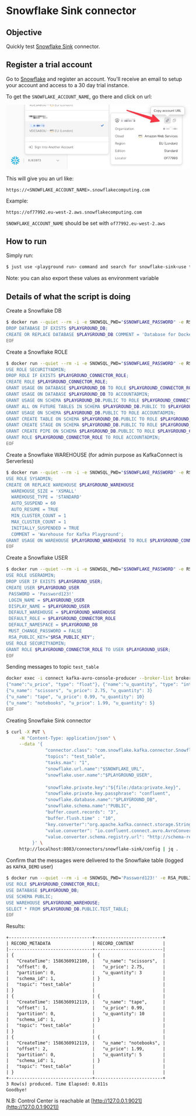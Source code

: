 # Snowflake Sink connector



## Objective

Quickly test [Snowflake Sink](https://docs.snowflake.com/en/user-guide/kafka-connector.html) connector.



## Register a trial account

Go to [Snowflake](https://www.snowflake.com) and register an account. You'll receive an email to setup your account and access to a 30 day trial instance.

To get the `SNOWFLAKE_ACCOUNT_NAME`, go there and click on url:

![ui](ui.jpg)

This will give you an url like:

```
https://<SNOWFLAKE_ACCOUNT_NAME>.snowflakecomputing.com
```

Example:

```
https://of77992.eu-west-2.aws.snowflakecomputing.com
```

`SNOWFLAKE_ACCOUNT_NAME` should be set with `of77992.eu-west-2.aws`

## How to run

Simply run:

```bash
$ just use <playground run> command and search for snowflake-sink<use tab key to activate fzf completion (see https://kafka-docker-playground.io/#/cli?id=%e2%9a%a1-setup-completion), otherwise use full path, or correct relative path> <SNOWFLAKE_ACCOUNT_NAME> <SNOWFLAKE_USERNAME> .sh in this folder
```

Note: you can also export these values as environment variable

## Details of what the script is doing

Create a Snowflake DB

```bash
$ docker run --quiet --rm -i -e SNOWSQL_PWD="$SNOWFLAKE_PASSWORD" -e RSA_PUBLIC_KEY="$RSA_PUBLIC_KEY" snowsql:latest --username $SNOWFLAKE_USERNAME -a $SNOWFLAKE_ACCOUNT_NAME << EOF
DROP DATABASE IF EXISTS $PLAYGROUND_DB;
CREATE OR REPLACE DATABASE $PLAYGROUND_DB COMMENT = 'Database for Docker Playground';
EOF
```

Create a Snowflake ROLE

```bash
$ docker run --quiet --rm -i -e SNOWSQL_PWD="$SNOWFLAKE_PASSWORD" -e RSA_PUBLIC_KEY="$RSA_PUBLIC_KEY" snowsql:latest --username $SNOWFLAKE_USERNAME -a $SNOWFLAKE_ACCOUNT_NAME << EOF
USE ROLE SECURITYADMIN;
DROP ROLE IF EXISTS $PLAYGROUND_CONNECTOR_ROLE;
CREATE ROLE $PLAYGROUND_CONNECTOR_ROLE;
GRANT USAGE ON DATABASE $PLAYGROUND_DB TO ROLE $PLAYGROUND_CONNECTOR_ROLE;
GRANT USAGE ON DATABASE $PLAYGROUND_DB TO ACCOUNTADMIN;
GRANT USAGE ON SCHEMA $PLAYGROUND_DB.PUBLIC TO ROLE $PLAYGROUND_CONNECTOR_ROLE;
GRANT ALL ON FUTURE TABLES IN SCHEMA $PLAYGROUND_DB.PUBLIC TO $PLAYGROUND_CONNECTOR_ROLE;
GRANT USAGE ON SCHEMA $PLAYGROUND_DB.PUBLIC TO ROLE ACCOUNTADMIN;
GRANT CREATE TABLE ON SCHEMA $PLAYGROUND_DB.PUBLIC TO ROLE $PLAYGROUND_CONNECTOR_ROLE;
GRANT CREATE STAGE ON SCHEMA $PLAYGROUND_DB.PUBLIC TO ROLE $PLAYGROUND_CONNECTOR_ROLE;
GRANT CREATE PIPE ON SCHEMA $PLAYGROUND_DB.PUBLIC TO ROLE $PLAYGROUND_CONNECTOR_ROLE;
GRANT ROLE $PLAYGROUND_CONNECTOR_ROLE TO ROLE ACCOUNTADMIN;
EOF
```

Create a Snowflake WAREHOUSE (for admin purpose as KafkaConnect is Serverless)

```bash
$ docker run --quiet --rm -i -e SNOWSQL_PWD="$SNOWFLAKE_PASSWORD" -e RSA_PUBLIC_KEY="$RSA_PUBLIC_KEY" snowsql:latest --username $SNOWFLAKE_USERNAME -a $SNOWFLAKE_ACCOUNT_NAME << EOF
USE ROLE SYSADMIN;
CREATE OR REPLACE WAREHOUSE $PLAYGROUND_WAREHOUSE
  WAREHOUSE_SIZE = 'XSMALL'
  WAREHOUSE_TYPE = 'STANDARD'
  AUTO_SUSPEND = 60
  AUTO_RESUME = TRUE
  MIN_CLUSTER_COUNT = 1
  MAX_CLUSTER_COUNT = 1
  INITIALLY_SUSPENDED = TRUE
  COMMENT = 'Warehouse for Kafka Playground';
GRANT USAGE ON WAREHOUSE $PLAYGROUND_WAREHOUSE TO ROLE $PLAYGROUND_CONNECTOR_ROLE;
EOF
```

Create a Snowflake USER

```bash
$ docker run --quiet --rm -i -e SNOWSQL_PWD="$SNOWFLAKE_PASSWORD" -e RSA_PUBLIC_KEY="$RSA_PUBLIC_KEY" snowsql:latest --username $SNOWFLAKE_USERNAME -a $SNOWFLAKE_ACCOUNT_NAME << EOF
USE ROLE USERADMIN;
DROP USER IF EXISTS $PLAYGROUND_USER;
CREATE USER $PLAYGROUND_USER
 PASSWORD = 'Password123!'
 LOGIN_NAME = $PLAYGROUND_USER
 DISPLAY_NAME = $PLAYGROUND_USER
 DEFAULT_WAREHOUSE = $PLAYGROUND_WAREHOUSE
 DEFAULT_ROLE = $PLAYGROUND_CONNECTOR_ROLE
 DEFAULT_NAMESPACE = $PLAYGROUND_DB
 MUST_CHANGE_PASSWORD = FALSE
 RSA_PUBLIC_KEY="$RSA_PUBLIC_KEY";
USE ROLE SECURITYADMIN;
GRANT ROLE $PLAYGROUND_CONNECTOR_ROLE TO USER $PLAYGROUND_USER;
EOF
```

Sending messages to topic `test_table`

```bash
docker exec -i connect kafka-avro-console-producer --broker-list broker:9092 --property schema.registry.url=http://schema-registry:8081 --topic test_table --property value.schema='{"type":"record","name":"myrecord","fields":[{"name":"u_name","type":"string"},
{"name":"u_price", "type": "float"}, {"name":"u_quantity", "type": "int"}]}' << EOF
{"u_name": "scissors", "u_price": 2.75, "u_quantity": 3}
{"u_name": "tape", "u_price": 0.99, "u_quantity": 10}
{"u_name": "notebooks", "u_price": 1.99, "u_quantity": 5}
EOF
```

Creating Snowflake Sink connector

```bash
$ curl -X PUT \
     -H "Content-Type: application/json" \
     --data '{
               "connector.class": "com.snowflake.kafka.connector.SnowflakeSinkConnector",
               "topics": "test_table",
               "tasks.max": "1",
               "snowflake.url.name":"$SNOWFLAKE_URL",
               "snowflake.user.name":"$PLAYGROUND_USER",
               
               "snowflake.private.key":"${file:/data:private.key}",
               "snowflake.private.key.passphrase": "confluent",
               "snowflake.database.name":"$PLAYGROUND_DB",
               "snowflake.schema.name":"PUBLIC",
               "buffer.count.records": "3",
               "buffer.flush.time" : "10",
               "key.converter":"org.apache.kafka.connect.storage.StringConverter",
               "value.converter": "io.confluent.connect.avro.AvroConverter",
               "value.converter.schema.registry.url": "http://schema-registry:8081"
          }' \
     http://localhost:8083/connectors/snowflake-sink/config | jq .
```

Confirm that the messages were delivered to the Snowflake table (logged as `KAFKA_DEMO` user)

```bash
$ docker run --quiet --rm -i -e SNOWSQL_PWD='Password123!' -e RSA_PUBLIC_KEY="$RSA_PUBLIC_KEY" kurron/snowsql --username $PLAYGROUND_USER -a $SNOWFLAKE_ACCOUNT_NAME << EOF
USE ROLE $PLAYGROUND_CONNECTOR_ROLE;
USE DATABASE $PLAYGROUND_DB;
USE SCHEMA PUBLIC;
USE WAREHOUSE $PLAYGROUND_WAREHOUSE;
SELECT * FROM $PLAYGROUND_DB.PUBLIC.TEST_TABLE;
EOF
```

Results:

```
+--------------------------------+--------------------------+
| RECORD_METADATA                | RECORD_CONTENT           |
|--------------------------------+--------------------------|
| {                              | {                        |
|   "CreateTime": 1586360912100, |   "u_name": "scissors",  |
|   "offset": 0,                 |   "u_price": 2.75,       |
|   "partition": 0,              |   "u_quantity": 3        |
|   "schema_id": 1,              | }                        |
|   "topic": "test_table"        |                          |
| }                              |                          |
| {                              | {                        |
|   "CreateTime": 1586360912119, |   "u_name": "tape",      |
|   "offset": 1,                 |   "u_price": 0.99,       |
|   "partition": 0,              |   "u_quantity": 10       |
|   "schema_id": 1,              | }                        |
|   "topic": "test_table"        |                          |
| }                              |                          |
| {                              | {                        |
|   "CreateTime": 1586360912119, |   "u_name": "notebooks", |
|   "offset": 2,                 |   "u_price": 1.99,       |
|   "partition": 0,              |   "u_quantity": 5        |
|   "schema_id": 1,              | }                        |
|   "topic": "test_table"        |                          |
| }                              |                          |
+--------------------------------+--------------------------+
3 Row(s) produced. Time Elapsed: 0.811s
Goodbye!
```

N.B: Control Center is reachable at [http://127.0.0.1:9021](http://127.0.0.1:9021])
